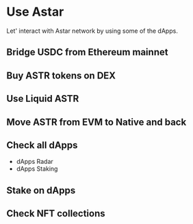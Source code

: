 # Use Astar
Let' interact with Astar network by using some of the dApps.

## Bridge USDC from Ethereum mainnet


## Buy ASTR tokens on DEX


## Use Liquid ASTR


## Move ASTR from EVM to Native and back


## Check all dApps
* dApps Radar
* dApps Staking


## Stake on dApps


## Check NFT collections

